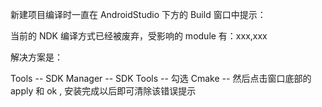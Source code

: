 新建项目编译时一直在 AndroidStudio 下方的 Build 窗口中提示：

当前的 NDK 编译方式已经被废弃，受影响的 module 有：xxx,xxx 

解决方案是：

Tools -- SDK Manager -- SDK Tools -- 勾选 Cmake -- 然后点击窗口底部的 apply 和 ok , 安装完成以后即可清除该错误提示